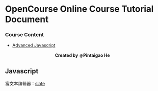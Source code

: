 # OpenCourse Online Course Tutorial Document

### Course Content

- [Advanced Javascript](./06-Advanced_JS)




<p align="center">  <strong>Created by ﹫Pintaigao He</strong> </p>

## Javascript
富文本编辑器：[slate](https://github.com/ianstormtaylor/slate)
